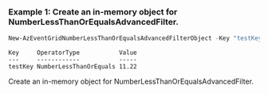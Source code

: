 ### Example 1: Create an in-memory object for NumberLessThanOrEqualsAdvancedFilter.
```powershell
New-AzEventGridNumberLessThanOrEqualsAdvancedFilterObject -Key "testKey" -Value 11.22
```

```output
Key     OperatorType           Value
---     ------------           -----
testKey NumberLessThanOrEquals 11.22
```

Create an in-memory object for NumberLessThanOrEqualsAdvancedFilter.
